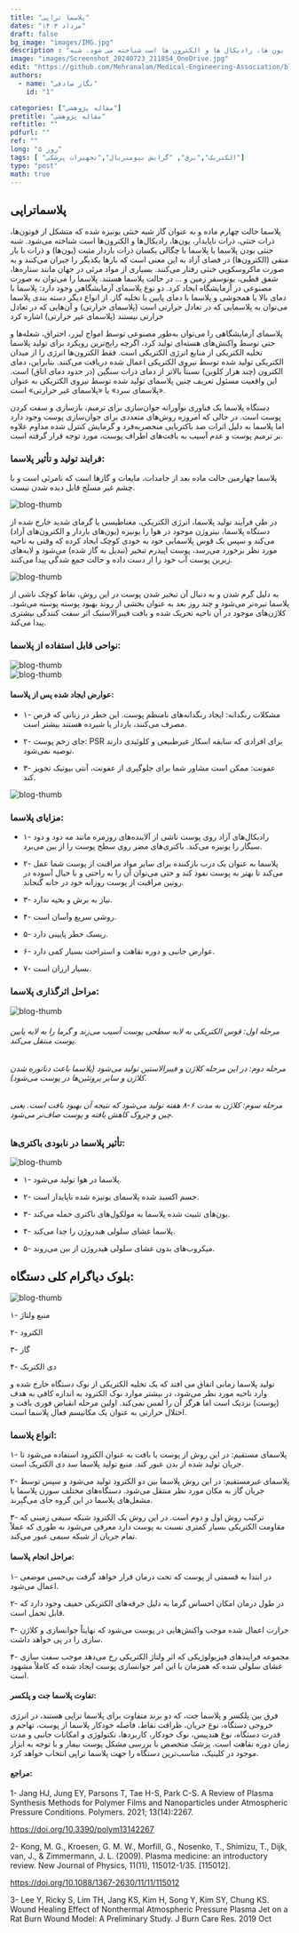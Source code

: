 ```yaml
---
title: "پلاسما تراپی"
dates: "مرداد ۱۴۰۳"
draft: false
bg_image: "images/IMG.jpg"
description : "پلاسما حالت چهارم ماده و به عنوان گاز شبه خنثی یونیزه شده که متشکل از فوتون ها، ذرات خنثی، ذرات ناپایدار، یون ها، رادیکال ها و الکترون ها است شناخته می شود. شبه "
image: "images/Screenshot_20240723_211854_OneDrive.jpg"
edit: "https://github.com/Mehranalam/Medical-Engineering-Association/blob/main/content/english/blog/Plasma-Therapy.md"
authors:
  - name: "نگار صادقی"
    id: "1"

categories: ["مقاله پژوهشی"]
pretitle: "مقاله پژوهشی"
reftitle: ""
pdfurl: ""
ref: ""
long: "۵ روز"
tags: [ "الکتریک","برق", "گرایش بیومتریال","تجهیزات پزشکی"]
type: "post"
math: true
---
```


## پلاسماتراپی


پلاسما حالت چهارم ماده و به عنوان گاز شبه خنثی یونیزه شده که متشکل از فوتون‌ها، ذرات خنثی، ذرات ناپایدار، یون‌ها، رادیکال‌ها و الکترون‌ها است شناخته می‌شود. شبه خنثی بودن پلاسما یا پلاسما با چگالی یکسان ذرات باردار مثبت (یون‌ها) و ذرات با بار منفی (الکترون‌ها) در فضای آزاد به این معنی است که بارها یکدیگر را جبران می‌کنند و به صورت ماکروسکوپی خنثی رفتار می‌کنند. بسیاری از مواد مرئی در جهان مانند ستاره‌ها، شفق قطبی، یونوسفر زمین و … در حالت پلاسما هستند. پلاسما را می‌توان به صورت مصنوعی در آزمایشگاه ایجاد کرد. دو نوع پلاسمای آزمایشگاهی وجود دارد: پلاسما با دمای بالا یا همجوشی و پلاسما با دمای پایین یا تخلیه گاز. از انواع دیگر دسته بندی پلاسما می‌توان به پلاسمایی که در تعادل حرارتی است (پلاسمای حرارتی) و آن‌هایی که در تعادل حرارتی نیستند (پلاسمای غیر حرارتی) اشاره کرد



پلاسمای آزمایشگاهی را می‌توان به‌طور مصنوعی توسط امواج لیزر، احتراق، شعله‌ها و حتی توسط واکنش‌های هسته‌ای تولید کرد، اگرچه رایج‌ترین رویکرد برای تولید پلاسما تخلیه الکتریکی از منابع انرژی الکتریکی است. فقط الکترون‌ها انرژی را از میدان الکتریکی تولید شده توسط نیروی الکتریکی اعمال شده دریافت می‌کنند. بنابراین، دمای الکترون (چند هزار کلوین) نسبتاً بالاتر از دمای ذرات سنگین (در حدود دمای اتاق) است. این واقعیت مسئول تعریف چنین پلاسمای تولید شده توسط نیروی الکتریکی به عنوان .«پلاسمای سرد» یا «پلاسمای غیر حرارتی» است

دستگاه پلاسما یک فناوری نوآورانه جوان‌سازی برای ترمیم، بازسازی و سفت کردن پوست است. در حالی که امروزه روش‌های متعددی برای جوان‌سازی پوست وجود دارد اما پلاسما به دلیل اثرات ضد باکتریایی منحصربه‌فرد و گرمایش کنترل شده مداوم علاوه بر ترمیم پوست و عدم آسیب به بافت‌های اطراف پوست، مورد توجه قرار گرفته است.



### فرایند تولید و تأثیر پلاسما:

پلاسما چهارمین حالت ماده بعد از جامدات، مایعات و گازها است که نامرئی است و با چشم غیر مسلح قابل دیده شدن نیست.

<img src="https://raw.githubusercontent.com/Mehranalam/Medical-Engineering-Association/main/content/english/blog/static/Screenshot_20240823_144255_Word.jpg" alt="blog-thumb" class="img-fluid w-100">
<br>

در طی فرآیند تولید پلاسما، انرژی الکتریکی، مغناطیسی یا گرمای شدید خارج شده از دستگاه پلاسما، نیتروژن موجود در هوا را یونیزه (یون‌های باردار و الکترون‌های آزاد) می‌کند و سپس یک قوس پلاسمایی خود به خودی کوچک ایجاد کرده که وقتی به ناحیه مورد نظر برخورد می‌رسد، پوست اپیدرم تبخیر (تبدیل به گاز شده) می‌شود و لایه‌های زیرین پوست آب خود را از دست داده و حالت جمع شدگی پیدا می‌کنند.

<img src="https://raw.githubusercontent.com/Mehranalam/Medical-Engineering-Association/main/content/english/blog/static/Screenshot_20240823_144259_Word.jpg" alt="blog-thumb" class="img-fluid w-100">
<br>

به دلیل گرم شدن و به دنبال آن تبخیر شدن پوست در این روش، نقاط کوچک ناشی از پلاسما تیره‌تر می‌شود و چند روز بعد به عنوان بخشی از روند بهبود پوسته پوسته می‌شود. کلاژن‌های موجود در آن ناحیه تحریک شده و بافت فیبرالاستیک اثر سفت کنندگی بیشتری پیدا می‌کند.



### نواحی قابل استفاده از پلاسما:

<img src="https://raw.githubusercontent.com/Mehranalam/Medical-Engineering-Association/main/content/english/blog/static/Screenshot_20240823_144304_Word.jpg" alt="blog-thumb" class="img-fluid w-100">
<br>

<img src="https://raw.githubusercontent.com/Mehranalam/Medical-Engineering-Association/main/content/english/blog/static/Screenshot_20240823_144307_Word.jpg" alt="blog-thumb" class="img-fluid w-100">
<br>

#### عوارض ایجاد شده پس از پلاسما:

- ۱- مشکلات رنگدانه: ایجاد رنگدانه‌های نامنظم پوست. این خطر در زنانی که قرص مصرف می‌کنند، باردار یا شیرده هستند بیشتر است.

- ۲- جای زخم پوست: PSR برای افرادی که سابقه اسکار غیرطبیعی و کلوئیدی دارند توصیه نمی‌شود.

- ۳- عفونت: ممکن است مشاور شما برای جلوگیری از عفونت، آنتی بیوتیک تجویز کند.

<img src="https://raw.githubusercontent.com/Mehranalam/Medical-Engineering-Association/main/content/english/blog/static/Screenshot_20240823_144311_Word.jpg" alt="blog-thumb" class="img-fluid w-100">
<br>

### مزایای پلاسما:

- ۱- رادیکال‌های آزاد روی پوست ناشی از آلاینده‌های روزمره مانند مه دود و دود سیگار را یونیزه می‌کند. باکتری‌های مضر روی سطح پوست را از بین می‌برد.

- ۲- پلاسما به عنوان یک درب بازکننده برای سایر مواد مراقبت از پوست شما عمل می‌کند تا بهتر به پوست نفوذ کند و حتی می‌توان آن را به راحتی و با خیال آسوده در روتین مراقبت از پوست روزانه خود در خانه گنجاند.

- ۳- نیاز به برش و بخیه ندارد.

- ۴- روشی سریع وآسان است.

- ۵- ریسک خطر پایینی دارد.

- ۶- عوارض جانبی و دوره نقاهت و استراحت بسیار کمی دارد.

- ۷- بسیار ارزان است.



### مراحل اثرگذاری پلاسما:

<img src="https://raw.githubusercontent.com/Mehranalam/Medical-Engineering-Association/main/content/english/blog/static/Screenshot_20240823_144317_Word.jpg" alt="blog-thumb" class="img-fluid w-100">
<br>


###### مرحله اول: قوس الکتریکی به لایه سطحی پوست آسیب می‌زند و گرما را به لایه پایین پوست منتقل می‌‌کند.



###### مرحله دوم: در این مرحله کلاژن و فیبرالاستین تولید می‌شود (پلاسما باعث دناتوره شدن کلاژن و سایر پروتئین‌ها در پوست می‌شود).



###### مرحله سوم: کلاژن به مدت ۶-۸ هفته تولید می‌شود که نتیجه آن بهبود بافت است. یعنی چین و چروک کاهش یافته و پوست صاف‌تر می‌شود.




### تأثیر پلاسما در نابودی باکتری‌ها:


<img src="https://raw.githubusercontent.com/Mehranalam/Medical-Engineering-Association/main/content/english/blog/static/Screenshot_20240823_144321_Word.jpg" alt="blog-thumb" class="img-fluid w-100">
<br>

- ۱- پلاسما در هوا تولید می‌شود.



- ۲- جسم اکسید شده پلاسمای یونیزه شده ناپایدار است.



- ۳- یون‌های تثبیت شده پلاسما به مولکول‌های باکتری حمله می‌کند.



- ۴- پلاسما غشای سلولی هیدروژن را جدا می‌کند.



- ۵- میکروب‌های بدون غشای سلولی هیدروژن از بین می‌روند.




## بلوک دیاگرام کلی دستگاه:


<img src="https://raw.githubusercontent.com/Mehranalam/Medical-Engineering-Association/main/content/english/blog/static/Screenshot_20240823_144325_Word.jpg" alt="blog-thumb" class="img-fluid w-100">
<br>

۱- منبع ولتاژ

۲- الکترود

۳- گاز

۴- دی الکتریک



تولید پلاسما زمانی اتفاق می افتد که یک تخلیه الکتریکی از نوک دستگاه خارج شده و وارد ناحیه مورد نظر می‌شود، در بیشتر موارد نوک الکترود به اندازه کافی به هدف (پوست) نزدیک است اما هرگز آن را لمس نمی‌کند. اولین مرحله انقباض فوری بافت و اختلال حرارتی به عنوان یک مکانیسم فعال پلاسما است.





### انواع پلاسما:

۱- پلاسمای مستقیم: در این روش از پوست یا بافت به عنوان الکترود استفاده می‌شود تا جریان تولید شده از بدن عبور کند. منبع تولید پلاسما سد دی الکتریک است.

۲- پلاسمای غیرمستقیم: در این روش پلاسما بین دو الکترود تولید می‌شود و سپس توسط جریان گاز به مکان مورد نظر منتقل می‌‌شود. دستگاه‌های مختلف سوزن پلاسما یا مشعل‌های پلاسما در این گروه جای می‌گیرند.

۳- ترکیب روش اول و دوم است. در این روش یک الکترود شبکه سیمی زمینی که مقاومت الکتریکی بسیار کمتری نسبت به پوست دارد معرفی می‌شود به طوری که عملاً تمام جریان از شبکه سیمی عبور می‌کند.



#### مراحل انجام پلاسما:

۱- در ابتدا به قسمتی از پوست که تحت درمان قرار خواهد گرفت بی‌حسی موضعی اعمال می‌شود.

۲- در طول درمان امکان احساس گرما به دلیل جرقه‌های الکتریکی خفیف وجود دارد که قابل تحمل است.

۳- حرارت اعمال شده موجب واکنش‌هایی در پوست می‌‌شود که نهایتاً جوانسازی و کلاژن سازی را در پی خواهد داشت.

۴- مجموعه فرایندهای فیزیولوژیکی که اثر ولتاژ الکتریکی رخ می‌دهد موجب سفت سازی غشای سلولی شده که همزمان با این امر جوانسازی پوست ایجاد شده که کاملاً مشهود است.



#### تفاوت پلاسما جت و پلکسر:

فرق بین پلکسر و پلاسما جت، که دو برند متفاوت برای پلاسما تراپی هستند، در انرژی خروجی دستگاه، نوع جریان، ظرافت نقاط، فاصله خودکار پلاسما از پوست، تهاجم و قدرت دستگاه، نوع هندپیس، نوک خودکار، کاربردها، تکنولوژی و امکانات جانبی و مدت زمان دوره نقاهت است. پزشک متخصص با بررسی مشکل پوست بیمار و با توجه به ابزار موجود در کلینیک، مناسب‌ترین دستگاه را جهت پلاسما تراپی انتخاب خواهد کرد.



#### مراجع:


1- Jang HJ, Jung EY, Parsons T, Tae H-S, Park C-S. A Review of Plasma Synthesis Methods for Polymer Films and Nanoparticles under Atmospheric Pressure Conditions. Polymers. 2021; 13(14):2267.

https://doi.org/10.3390/polym13142267

2- Kong, M. G., Kroesen, G. M. W., Morfill, G., Nosenko, T., Shimizu, T., Dijk, van, J., & Zimmermann, J. L. (2009). Plasma medicine: an introductory review. New Journal of Physics, 11(11), 115012-1/35. [115012]. 

https://doi.org/10.1088/1367-2630/11/11/115012

3- Lee Y, Ricky S, Lim TH, Jang KS, Kim H, Song Y, Kim SY, Chung KS. Wound Healing Effect of Nonthermal Atmospheric Pressure Plasma Jet on a Rat Burn Wound Model: A Preliminary Study. J Burn Care Res. 2019 Oct
